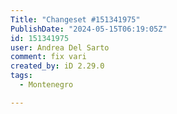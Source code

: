 ```yaml
---
Title: "Changeset #151341975"
PublishDate: "2024-05-15T06:19:05Z"
id: 151341975
user: Andrea Del Sarto
comment: fix vari
created_by: iD 2.29.0
tags:
  - Montenegro

---
```

